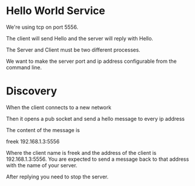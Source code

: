 Hello World Service
====

We're using tcp on port 5556. 

The client will send Hello and the server will reply with Hello. 

The Server and Client must be two different processes.

We want to make the server port and ip address configurable from the command line.

# Discovery

When the client connects to a new network

Then it opens a pub socket and send a hello message to every ip address

The content of the message is

freek 192.168.1.3:5556

Where the client name is freek and the address of the client is 192.168.1.3:5556. You are expected to send a message back to that address with the name of your server.

After replying you need to stop the server.
